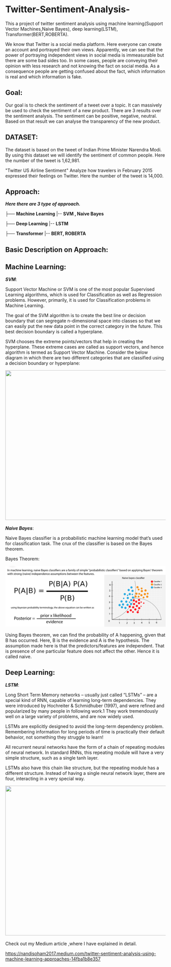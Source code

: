 # Twitter-Sentiment-Analysis-
This a project of twitter sentiment analysis using machine learning(Support Vector Machines,Naive Bayes), deep learning(LSTM), Transformer(BERT,ROBERTA).

We know that Twitter is a social media platform. Here everyone can create an account and portrayed their own views. Apparently, we can see that the power of portraying independent views in social media is immeasurable but there are some bad sides too. In some cases, people are conveying their opinion with less research and not knowing the fact on social media. As a consequence people are getting confused about the fact, which information is real and which information is fake.


Goal:
-----

Our goal is to check the sentiment of a tweet over a topic. It can massively be used to check the sentiment of a new product. There are 3 results over the sentiment analysis. The sentiment can be positive, negative, neutral. Based on that result we can analyse the transparency of the new product.


DATASET:
----
The dataset is based on the tweet of Indian Prime Minister Narendra Modi. By using this dataset we will identify the sentiment of common people. Here the number of the tweet is 1,62,981.

"Twitter US Airline Sentiment" Analyze how travelers in February 2015 expressed their feelings on Twitter. Here the number of the tweet is 14,000.

Approach:
----
**_Here there are 3 type of approach._**

├──  **Machine Learning** |-- **SVM , Naive Bayes**

├── **Deep Learning** |-- **LSTM**

├── **Transformer** |-- **BERT, ROBERTA**


Basic Description on Approach:
----

## Machine Learning:

**_SVM_**:

Support Vector Machine or SVM is one of the most popular Supervised Learning algorithms, which is used for Classification as well as Regression problems. However, primarily, it is used for Classification problems in Machine Learning.

The goal of the SVM algorithm is to create the best line or decision boundary that can segregate n-dimensional space into classes so that we can easily put the new data point in the correct category in the future. This best decision boundary is called a hyperplane.

SVM chooses the extreme points/vectors that help in creating the hyperplane. These extreme cases are called as support vectors, and hence algorithm is termed as Support Vector Machine. Consider the below diagram in which there are two different categories that are classified using a decision boundary or hyperplane:

<p align="left">
    <img src="https://static.javatpoint.com/tutorial/machine-learning/images/support-vector-machine-algorithm.png" width="670" height="470">
  </p>



**_Naive Bayes_**:

Naive Bayes classifier is a probabilistic machine learning model that’s used for classification task. The crux of the classifier is based on the Bayes theorem.

Bayes Theorem:

![UI](1.JPG)

Using Bayes theorem, we can find the probability of A happening, given that B has occurred. Here, B is the evidence and A is the hypothesis. The assumption made here is that the predictors/features are independent. That is presence of one particular feature does not affect the other. Hence it is called naive.


## Deep Learning:

**_LSTM_**:

Long Short Term Memory networks – usually just called “LSTMs” – are a special kind of RNN, capable of learning long-term dependencies. They were introduced by Hochreiter & Schmidhuber (1997), and were refined and popularized by many people in following work.1 They work tremendously well on a large variety of problems, and are now widely used.

LSTMs are explicitly designed to avoid the long-term dependency problem. Remembering information for long periods of time is practically their default behavior, not something they struggle to learn!

All recurrent neural networks have the form of a chain of repeating modules of neural network. In standard RNNs, this repeating module will have a very simple structure, such as a single tanh layer.

LSTMs also have this chain like structure, but the repeating module has a different structure. Instead of having a single neural network layer, there are four, interacting in a very special way.

<p align="left">
    <img src="https://www.researchgate.net/profile/Xiaofeng-Yuan-4/publication/331421650/figure/fig2/AS:771405641695233@1560928845927/The-structure-of-the-LSTM-unit.png" width="570" height="470">
  </p>























Check out my Medium article ,where I have explained in detail.

https://nandisoham2017.medium.com/twitter-sentiment-analysis-using-machine-learning-approaches-14fba1b8e357
